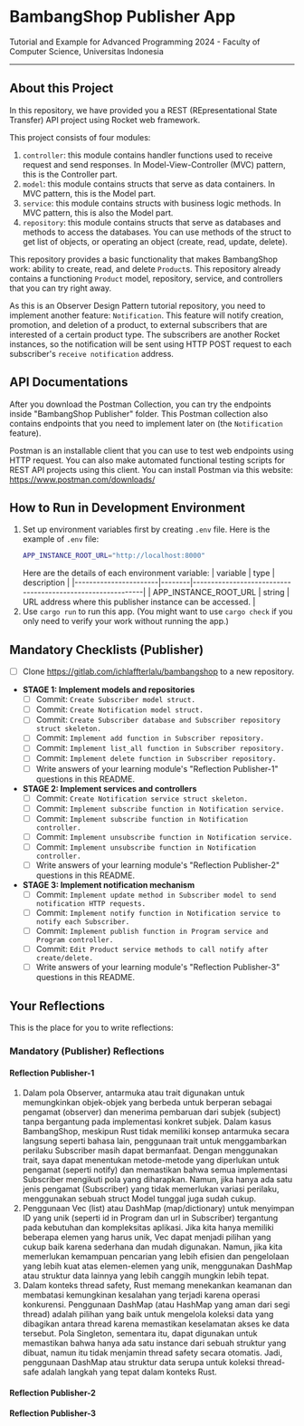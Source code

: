 # BambangShop Publisher App
Tutorial and Example for Advanced Programming 2024 - Faculty of Computer Science, Universitas Indonesia

---

## About this Project
In this repository, we have provided you a REST (REpresentational State Transfer) API project using Rocket web framework.

This project consists of four modules:
1.  `controller`: this module contains handler functions used to receive request and send responses.
    In Model-View-Controller (MVC) pattern, this is the Controller part.
2.  `model`: this module contains structs that serve as data containers.
    In MVC pattern, this is the Model part.
3.  `service`: this module contains structs with business logic methods.
    In MVC pattern, this is also the Model part.
4.  `repository`: this module contains structs that serve as databases and methods to access the databases.
    You can use methods of the struct to get list of objects, or operating an object (create, read, update, delete).

This repository provides a basic functionality that makes BambangShop work: ability to create, read, and delete `Product`s.
This repository already contains a functioning `Product` model, repository, service, and controllers that you can try right away.

As this is an Observer Design Pattern tutorial repository, you need to implement another feature: `Notification`.
This feature will notify creation, promotion, and deletion of a product, to external subscribers that are interested of a certain product type.
The subscribers are another Rocket instances, so the notification will be sent using HTTP POST request to each subscriber's `receive notification` address.

## API Documentations


After you download the Postman Collection, you can try the endpoints inside "BambangShop Publisher" folder.
This Postman collection also contains endpoints that you need to implement later on (the `Notification` feature).

Postman is an installable client that you can use to test web endpoints using HTTP request.
You can also make automated functional testing scripts for REST API projects using this client.
You can install Postman via this website: https://www.postman.com/downloads/

## How to Run in Development Environment
1.  Set up environment variables first by creating `.env` file.
    Here is the example of `.env` file:
    ```bash
    APP_INSTANCE_ROOT_URL="http://localhost:8000"
    ```
    Here are the details of each environment variable:
    | variable              | type   | description                                                |
    |-----------------------|--------|------------------------------------------------------------|
    | APP_INSTANCE_ROOT_URL | string | URL address where this publisher instance can be accessed. |
2.  Use `cargo run` to run this app.
    (You might want to use `cargo check` if you only need to verify your work without running the app.)

## Mandatory Checklists (Publisher)
-   [ ] Clone https://gitlab.com/ichlaffterlalu/bambangshop to a new repository.
-   **STAGE 1: Implement models and repositories**
    -   [ ] Commit: `Create Subscriber model struct.`
    -   [ ] Commit: `Create Notification model struct.`
    -   [ ] Commit: `Create Subscriber database and Subscriber repository struct skeleton.`
    -   [ ] Commit: `Implement add function in Subscriber repository.`
    -   [ ] Commit: `Implement list_all function in Subscriber repository.`
    -   [ ] Commit: `Implement delete function in Subscriber repository.`
    -   [ ] Write answers of your learning module's "Reflection Publisher-1" questions in this README.
-   **STAGE 2: Implement services and controllers**
    -   [ ] Commit: `Create Notification service struct skeleton.`
    -   [ ] Commit: `Implement subscribe function in Notification service.`
    -   [ ] Commit: `Implement subscribe function in Notification controller.`
    -   [ ] Commit: `Implement unsubscribe function in Notification service.`
    -   [ ] Commit: `Implement unsubscribe function in Notification controller.`
    -   [ ] Write answers of your learning module's "Reflection Publisher-2" questions in this README.
-   **STAGE 3: Implement notification mechanism**
    -   [ ] Commit: `Implement update method in Subscriber model to send notification HTTP requests.`
    -   [ ] Commit: `Implement notify function in Notification service to notify each Subscriber.`
    -   [ ] Commit: `Implement publish function in Program service and Program controller.`
    -   [ ] Commit: `Edit Product service methods to call notify after create/delete.`
    -   [ ] Write answers of your learning module's "Reflection Publisher-3" questions in this README.

## Your Reflections
This is the place for you to write reflections:

### Mandatory (Publisher) Reflections

#### Reflection Publisher-1

1. Dalam pola Observer, antarmuka atau trait digunakan   untuk memungkinkan objek-objek yang berbeda untuk berperan sebagai pengamat (observer) dan menerima pembaruan dari subjek (subject) tanpa bergantung pada implementasi konkret subjek. Dalam kasus BambangShop, meskipun Rust tidak memiliki konsep antarmuka secara langsung seperti bahasa lain, penggunaan trait untuk menggambarkan perilaku Subscriber masih dapat bermanfaat. Dengan menggunakan trait, saya dapat menentukan metode-metode yang diperlukan untuk pengamat (seperti notify) dan memastikan bahwa semua implementasi Subscriber mengikuti pola yang diharapkan. Namun, jika hanya ada satu jenis pengamat (Subscriber) yang tidak memerlukan variasi perilaku, menggunakan sebuah struct Model tunggal juga sudah cukup.
2. Penggunaan Vec (list) atau DashMap (map/dictionary) untuk menyimpan ID yang unik (seperti id in Program dan url in Subscriber) tergantung pada kebutuhan dan kompleksitas aplikasi. Jika kita  hanya memiliki beberapa elemen yang harus unik, Vec dapat menjadi pilihan yang cukup baik karena sederhana dan mudah digunakan. Namun, jika kita memerlukan kemampuan pencarian yang lebih efisien dan pengelolaan yang lebih kuat atas elemen-elemen yang unik, menggunakan DashMap atau struktur data lainnya yang lebih canggih mungkin lebih tepat.
3. Dalam konteks thread safety, Rust memang menekankan keamanan dan membatasi kemungkinan kesalahan yang terjadi karena operasi konkurensi. Penggunaan DashMap (atau HashMap yang aman dari segi thread) adalah pilihan yang baik untuk mengelola koleksi data yang dibagikan antara thread karena memastikan keselamatan akses ke data tersebut. Pola Singleton, sementara itu, dapat digunakan untuk memastikan bahwa hanya ada satu instance dari sebuah struktur yang dibuat, namun itu tidak menjamin thread safety secara otomatis. Jadi, penggunaan DashMap atau struktur data serupa untuk koleksi thread-safe adalah langkah yang tepat dalam konteks Rust.

#### Reflection Publisher-2

#### Reflection Publisher-3
